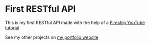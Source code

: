 # First RESTful API

This is my first RESTful API made with the help of a [Fireship YouTube tutorial](https://www.youtube.com/watch?v=-MTSQjw5DrM)

See my other projects on [my portfolio website](https://www.gustavo-souza.com)